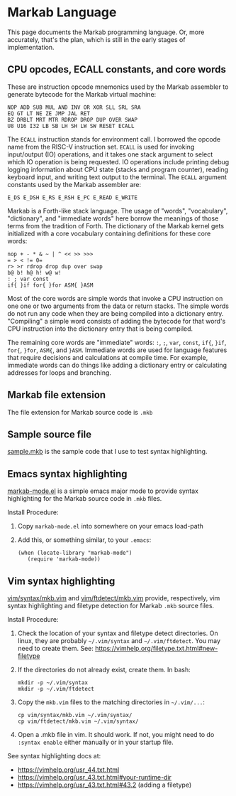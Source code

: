 <!-- Copyright (c) 2022 Sam Blenny -->
<!-- SPDX-License-Identifier: MIT -->

# Markab Language

This page documents the Markab programming language. Or, more accurately,
that's the plan, which is still in the early stages of implementation.


## CPU opcodes, ECALL constants, and core words

These are instruction opcode mnemonics used by the Markab assembler to generate
bytecode for the Markab virtual machine:

```
NOP ADD SUB MUL AND INV OR XOR SLL SRL SRA
EQ GT LT NE ZE JMP JAL RET
BZ DRBLT MRT MTR RDROP DROP DUP OVER SWAP
U8 U16 I32 LB SB LH SH LW SW RESET ECALL
```

The `ECALL` instruction stands for environment call. I borrowed the opcode name
from the RISC-V instruction set. `ECALL` is used for invoking input/output (IO)
operations, and it takes one stack argument to select which IO operation is
being requested. IO operations include printing debug logging information about
CPU state (stacks and program counter), reading keyboard input, and writing
text output to the terminal. The `ECALL` argument constants used by the Markab
assembler are:

```
E_DS E_DSH E_RS E_RSH E_PC E_READ E_WRITE
```

Markab is a Forth-like stack language. The usage of "words", "vocabulary",
"dictionary", and "immediate words" here borrow the meanings of those terms from
the tradition of Forth. The dictionary of the Markab kernel gets initialized
with a core vocabulary containing definitions for these core words:

```
nop + - * & ~ | ^ << >> >>>
= > < != 0=
r> >r rdrop drop dup over swap
b@ b! h@ h! w@ w!
: ; var const
if{ }if for{ }for ASM{ }ASM
```

Most of the core words are simple words that invoke a CPU instruction on one
one or two arguments from the data or return stacks. The simple words do not
run any code when they are being compiled into a dictionary entry. "Compiling"
a simple word consists of adding the bytecode for that word's CPU instruction
into the dictionary entry that is being compiled.

The remaining core words are "immediate" words: `:`, `;`, `var`, `const`,
`if{`, `}if`, `for{`, `}for`, `ASM{`, and `}ASM`. Immediate words are used for
language features that require decisions and calculations at compile time. For
example, immediate words can do things like adding a dictionary entry or
calculating addresses for loops and branching.


## Markab file extension

The file extension for Markab source code is `.mkb`


## Sample source file

[sample.mkb](sample.mkb) is the sample code that I use to test syntax
highlighting.


## Emacs syntax highlighting

[markab-mode.el](markab-mode.el) is a simple emacs major mode to provide syntax
highlighting for the Markab source code in `.mkb` files.

Install Procedure:

1. Copy `markab-mode.el` into somewhere on your emacs load-path

2. Add this, or something similar, to your `.emacs`:
   ```
   (when (locate-library "markab-mode")
      (require 'markab-mode))
   ```


## Vim syntax highlighting

[vim/syntax/mkb.vim](vim/syntax/mkb.vim) and
[vim/ftdetect/mkb.vim](vim/ftdetect/mkb.vim) provide, respectively, vim syntax
highlighting and filetype detection for Markab `.mkb` source files.

Install Procedure:

1. Check the location of your syntax and filetype detect directories. On linux,
   they are probably `~/.vim/syntax` and `~/.vim/ftdetect`. You may need to
   create them. See: https://vimhelp.org/filetype.txt.html#new-filetype

2. If the directories do not already exist, create them. In bash:
   ```
   mkdir -p ~/.vim/syntax
   mkdir -p ~/.vim/ftdetect
   ```

3. Copy the `mkb.vim` files to the matching directories in `~/.vim/...`:
   ```
   cp vim/syntax/mkb.vim ~/.vim/syntax/
   cp vim/ftdetect/mkb.vim ~/.vim/syntax/
   ```

4. Open a .mkb file in vim. It should work. If not, you might need to do
   `:syntax enable` either manually or in your startup file.

See syntax highlighting docs at:
- https://vimhelp.org/usr_44.txt.html
- https://vimhelp.org/usr_43.txt.html#your-runtime-dir
- https://vimhelp.org/usr_43.txt.html#43.2  (adding a filetype)
